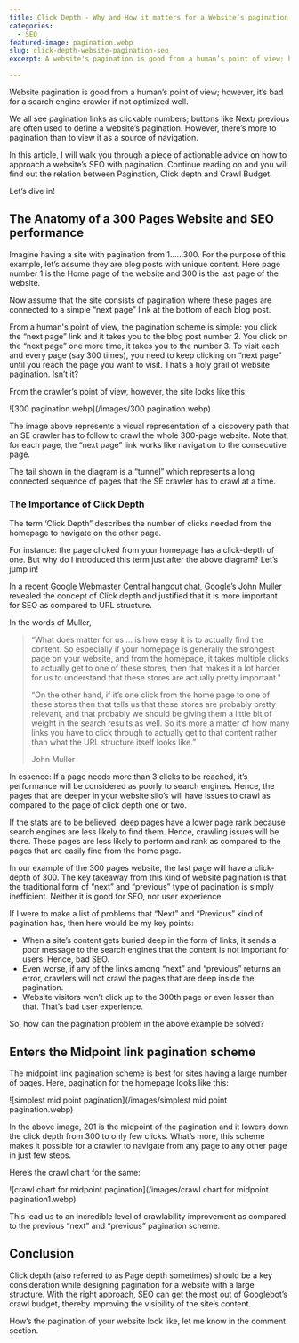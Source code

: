 ```yaml
---
title: Click Depth - Why and How it matters for a Website’s pagination and SEO
categories:
  - SEO
featured-image: pagination.webp
slug: click-depth-website-pagination-seo
excerpt: A website's pagination is good from a human’s point of view; however, it’s bad for a search engine crawler if not optimized well. We all see pagination links as clickable numbers; buttons like Next/ previous are often used to define a website’s pagination. However, there’s more to pagination than to view it as a source of navigation. In this article, I will walk you through a piece of actionable advice on how to approach a website’s SEO with pagination.

---
```


Website pagination is good from a human’s point of view; however, it’s bad for a search engine crawler if not optimized well.

We all see pagination links as clickable numbers; buttons like Next/ previous are often used to define a website’s pagination. However, there’s more to pagination than to view it as a source of navigation. 

In this article, I will walk you through a piece of actionable advice on how to approach a website’s SEO with pagination. Continue reading on and you will find out the relation between Pagination, Click depth and Crawl Budget.

Let’s dive in!

<h2 class="note">The Anatomy of a 300 Pages Website and SEO performance</h2>

Imagine having a site with pagination from 1…...300. For the purpose of this example, let’s assume they are blog posts with unique content. Here page number 1 is the Home page of the website and 300 is the last page of the website. 

Now assume that the site consists of pagination where these pages are connected to a simple “next page” link at the bottom of each blog post. 

From a human's point of view, the pagination scheme is simple: you click the “next page” link and it takes you to the blog post number 2. You click on the “next page” one more time, it takes you to the number 3. To visit each and every page (say 300 times), you need to keep clicking on “next page” until you reach the page you want to visit. That’s a holy grail of website pagination. Isn’t it?

From the crawler’s point of view, however, the site looks like this:

 ![300 pagination.webp](/images/300 pagination.webp)


The image above represents a visual representation of a discovery path that an SE crawler has to follow to crawl the whole 300-page website. Note that, for each page, the “next page” link works like navigation to the consecutive page. 

The tail shown in the diagram is a “tunnel” which represents a long connected sequence of pages that the SE crawler has to crawl at a time. 

<h3 class="note">The Importance of Click Depth</h3>

The term ‘Click Depth” describes the number of clicks needed from the homepage to navigate on the other page. 

For instance: the page clicked from your homepage has a click-depth of one. But why do I introduced this term just after the above diagram? Let’s jump in!

In a recent <a href="https://www.searchenginejournal.com/google-click-depth-matters-seo-url-structure/256779/#close" target="_blank"> Google Webmaster Central hangout chat</a>, Google’s John Muller revealed the concept of Click depth and justified that it is more important for SEO as compared to URL structure.

In the words of Muller,

<div class="mb-wrap mb-style-2"><blockquote><p>“What does matter for us ... is how easy it is to actually find the content. So especially if your homepage is generally the strongest page on your website, and from the homepage, it takes multiple clicks to actually get to one of these stores, then that makes it a lot harder for us to understand that these stores are actually pretty important."<br>

“On the other hand, if it’s one click from the home page to one of these stores then that tells us that these stores are probably pretty relevant, and that probably we should be giving them a little bit of weight in the search results as well. So it’s more a matter of how many links you have to click through to actually get to that content rather than what the URL structure itself looks like.”</p><span>John Muller</span></blockquote></div>
 

In essence: If a page needs more than 3 clicks to be reached, it’s performance will be considered as poorly to search engines. Hence, the pages that are deeper in your website silo’s will have issues to crawl as compared to the page of click depth one or two. 

If the stats are to be believed, deep pages have a lower page rank because search engines are less likely to find them. Hence, crawling issues will be there. These pages are less likely to perform and rank as compared to the pages that are easily find from the home page. 

In our example of the 300 pages website, the last page will have a click-depth of 300. The key takeaway from this kind of website pagination is that the traditional form of “next” and “previous” type of pagination is simply inefficient. Neither it is good for SEO, nor user experience. 

If I were to make a list of problems that “Next” and “Previous” kind of pagination has, then here would be my key points:
<ul class="round">
<li>When a site’s content gets buried deep in the form of links, it sends a poor message to the search engines that the content is not important for users. Hence, bad SEO. </li>
<li>Even worse, if any of the links among “next” and “previous” returns an error, crawlers will not crawl the pages that are deep inside the pagination.</li>
<li>Website visitors won’t click up to the 300th page or even lesser than that. That’s bad user experience. </li>
</ul>

So, how can the pagination problem in the above example be solved?

<h2 class="note">Enters the Midpoint link pagination scheme</h2>

The midpoint link pagination scheme is best for sites having a large number of pages. Here, pagination for the homepage looks like this:

 ![simplest mid point pagination](/images/simplest mid point pagination.webp)


In the above image, 201 is the midpoint of the pagination and it lowers down the click depth from 300 to only few clicks. What’s more, this scheme makes it possible for a crawler to navigate from any page to any other page in just few steps. 

Here’s the crawl chart for the same:

 ![crawl chart for midpoint pagination](/images/crawl chart for midpoint pagination1.webp)

This lead us to an incredible level of crawlability improvement as compared to the previous “next” and “previous” pagination scheme. 

<h2 class="note">Conclusion</h2>

Click depth (also referred to as Page depth sometimes) should be a key consideration while designing pagination for a website with a large structure. With the right approach, SEO can get the most out of Googlebot’s crawl budget, thereby improving the visibility of the site’s content. 

How’s the pagination of your website look like, let me know in the comment section. 
